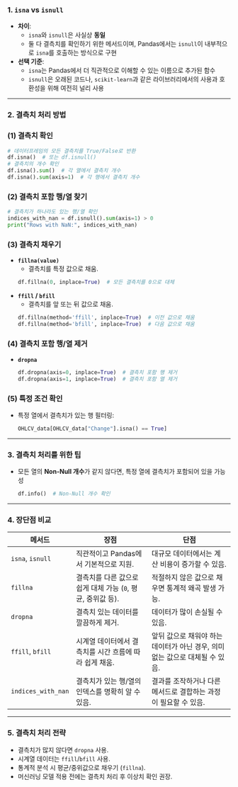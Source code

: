 ### 1. **`isna` vs `isnull`**
- **차이**:
    - `isna`와 `isnull`은 사실상 **동일**
    - 둘 다 결측치를 확인하기 위한 메서드이며, Pandas에서는 `isnull`이 내부적으로 `isna`를 호출하는 방식으로 구현
- **선택 기준**:
    - `isna`는 Pandas에서 더 직관적으로 이해할 수 있는 이름으로 추가된 함수
    - `isnull`은 오래된 코드나, `scikit-learn`과 같은 라이브러리에서의 사용과 호환성을 위해 여전히 널리 사용
---
### 2. **결측치 처리 방법**
### (1) **결측치 확인**
```python
# 데이터프레임의 모든 결측치를 True/False로 반환
df.isna()  # 또는 df.isnull()
# 결측치의 개수 확인
df.isna().sum()  # 각 열에서 결측치 개수
df.isna().sum(axis=1)  # 각 행에서 결측치 개수
```
### (2) **결측치 포함 행/열 찾기**
```python
# 결측치가 하나라도 있는 행/열 확인
indices_with_nan = df.isnull().sum(axis=1) > 0
print("Rows with NaN:", indices_with_nan)
```
### (3) **결측치 채우기**
- **`fillna(value)`**
    - 결측치를 특정 값으로 채움.
    ```python
    df.fillna(0, inplace=True)  # 모든 결측치를 0으로 대체
    ```
- **`ffill` / `bfill`**
    - 결측치를 앞 또는 뒤 값으로 채움.
    ```python
    df.fillna(method='ffill', inplace=True)  # 이전 값으로 채움
    df.fillna(method='bfill', inplace=True)  # 다음 값으로 채움
    ```
### (4) **결측치 포함 행/열 제거**
- **`dropna`**
    ```python
    df.dropna(axis=0, inplace=True)  # 결측치 포함 행 제거
    df.dropna(axis=1, inplace=True)  # 결측치 포함 열 제거
    ```
### (5) **특정 조건 확인**
- 특정 열에서 결측치가 있는 행 필터링:
    ```python
    OHLCV_data[OHLCV_data["Change"].isna() == True]
    ```
---
### 3. **결측치 처리를 위한 팁**
- 모든 열의 **Non-Null 개수**가 같지 않다면, 특정 열에 결측치가 포함되어 있을 가능성
    ```python
    df.info()  # Non-Null 개수 확인
    ```
---
### 4. **장단점 비교**
| 메서드 | 장점 | 단점 |
| --- | --- | --- |
| `isna`, `isnull` | 직관적이고 Pandas에서 기본적으로 지원. | 대규모 데이터에서는 계산 비용이 증가할 수 있음. |
| `fillna` | 결측치를 다른 값으로 쉽게 대체 가능 (`0`, 평균, 중위값 등). | 적절하지 않은 값으로 채우면 통계적 왜곡 발생 가능. |
| `dropna` | 결측치 있는 데이터를 깔끔하게 제거. | 데이터가 많이 손실될 수 있음. |
| `ffill`, `bfill` | 시계열 데이터에서 결측치를 시간 흐름에 따라 쉽게 채움. | 앞뒤 값으로 채워야 하는 데이터가 아닌 경우, 의미 없는 값으로 대체될 수 있음. |
| `indices_with_nan` | 결측치가 있는 행/열의 인덱스를 명확히 알 수 있음. | 결과를 조작하거나 다른 메서드로 결합하는 과정이 필요할 수 있음. |
---
### 5. **결측치 처리 전략**
- 결측치가 많지 않다면 `dropna` 사용.
- 시계열 데이터는 `ffill`/`bfill` 사용.
- 통계적 분석 시 평균/중위값으로 채우기 (`fillna`).
- 머신러닝 모델 적용 전에는 결측치 처리 후 이상치 확인 권장.